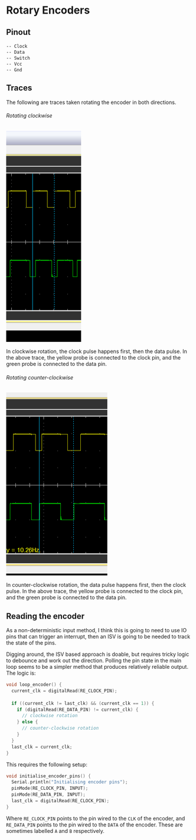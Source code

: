 # Rotary Encoders
## Pinout
```
-- Clock
-- Data
-- Switch
-- Vcc
-- Gnd
```
## Traces
The following are traces taken rotating the encoder in both directions.

###### Rotating clockwise

![Clockwise](docs/CW-Yellow-Clock--Green-Data.PNG)

In clockwise rotation, the clock pulse happens first, then the data pulse. In the above trace, the yellow probe is connected to the clock pin, and the green probe is connected to the data pin.

###### Rotating counter-clockwise

![Counter-clockwise](docs/CCW-Yellow-Clock--Green-Data.PNG)

In counter-clockwise rotation, the data pulse happens first, then the clock pulse. In the above trace, the yellow probe is connected to the clock pin, and the green probe is connected to the data pin.

## Reading the encoder
As a non-deterministic input method, I think this is going to need to use IO pins that can trigger an interrupt, then an ISV is going to be needed to track the state of the pins.

Digging around, the ISV based approach is doable, but requires tricky logic to debounce and work out the direction. Polling the pin state in the main loop seems to be a simpler method that produces relatively reliable output. The logic is:

```C
void loop_encoder() {
  current_clk = digitalRead(RE_CLOCK_PIN);

  if ((current_clk != last_clk) && (current_clk == 1)) {
    if (digitalRead(RE_DATA_PIN) != current_clk) {
      // clockwise rotation
    } else {
      // counter-clockwise rotation
    }
  }
  last_clk = current_clk;
}
```
This requires the following setup:

```C
void initialise_encoder_pins() {
  Serial.println("Initialising encoder pins");
  pinMode(RE_CLOCK_PIN, INPUT);
  pinMode(RE_DATA_PIN, INPUT);
  last_clk = digitalRead(RE_CLOCK_PIN);
}
```

Where `RE_CLOCK_PIN` points to the pin wired to the `CLK` of the encoder, and `RE_DATA_PIN` points to the pin wired to the `DATA` of the encoder. These are sometimes labelled `A` and `B` respectively.
